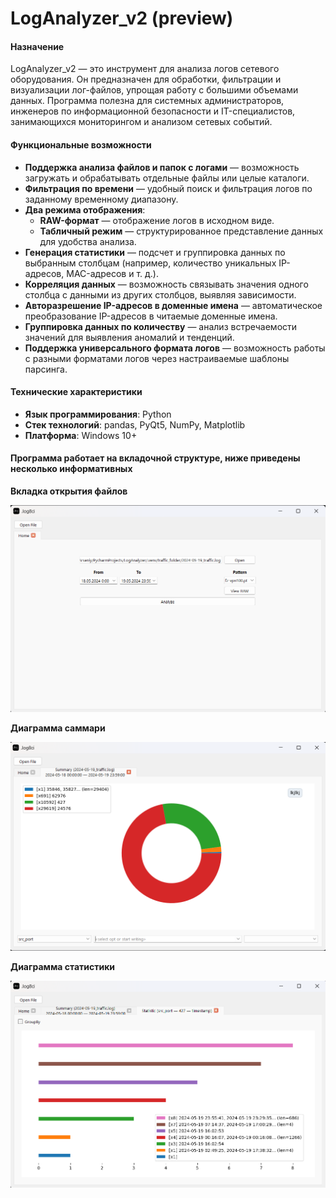 # LogAnalyzer_v2 (preview)

#### **Назначение**  
LogAnalyzer_v2 — это инструмент для анализа логов сетевого оборудования. Он предназначен для обработки, фильтрации и визуализации лог-файлов, упрощая работу с большими объемами данных. Программа полезна для системных администраторов, инженеров по информационной безопасности и IT-специалистов, занимающихся мониторингом и анализом сетевых событий.  

#### **Функциональные возможности**  
- **Поддержка анализа файлов и папок с логами** — возможность загружать и обрабатывать отдельные файлы или целые каталоги.  
- **Фильтрация по времени** — удобный поиск и фильтрация логов по заданному временному диапазону.  
- **Два режима отображения**:
  - **RAW-формат** — отображение логов в исходном виде.  
  - **Табличный режим** — структурированное представление данных для удобства анализа.  
- **Генерация статистики** — подсчет и группировка данных по выбранным столбцам (например, количество уникальных IP-адресов, MAC-адресов и т. д.).  
- **Корреляция данных** — возможность связывать значения одного столбца с данными из других столбцов, выявляя зависимости.  
- **Авторазрешение IP-адресов в доменные имена** — автоматическое преобразование IP-адресов в читаемые доменные имена.  
- **Группировка данных по количеству** — анализ встречаемости значений для выявления аномалий и тенденций.  
- **Поддержка универсального формата логов** — возможность работы с разными форматами логов через настраиваемые шаблоны парсинга.  

#### **Технические характеристики**  
- **Язык программирования**: Python  
- **Стек технологий**: pandas, PyQt5, NumPy, Matplotlib  
- **Платформа**: Windows 10+

#### Программа работает на вкладочной структуре, ниже приведены несколько информативных 

**Вкладка открытия файлов**

![Вкладка открытия файлов](img/1.png)

**Диаграмма саммари**

![Диаграмма саммари](img/2.png)

**Диаграмма статистики**

![статистика](img/3.png)
